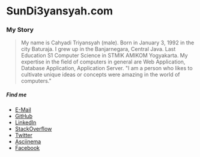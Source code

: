 # SunDi3yansyah.com

### My Story

> My name is Cahyadi Triyansyah (male). Born in January 3, 1992 in the city Baturaja. I grew up in the Banjarnegara, Central Java. Last Education S1 Computer Science in STMIK AMIKOM Yogyakarta. My expertise in the field of computers in general are Web Application, Database Application, Application Server.
  "I am a person who likes to cultivate unique ideas or concepts were amazing in the world of computers."

##### Find me

* [E-Mail](mailto:sundi3yansyah@gmail.com)
* [GitHub](https://github.com/SunDi3yansyah)
* [LinkedIn](https://www.linkedin.com/in/SunDi3yansyah)
* [StackOverflow](http://stackoverflow.com/users/3757627/sundi3yansyah?tab=profile)
* [Twitter](https://twitter.com/SunDi3yansyah)
* [Asciinema](https://asciinema.org/~SunDi3yansyah)
* [Facebook](https://www.facebook.com/SunDi3yansyah)
